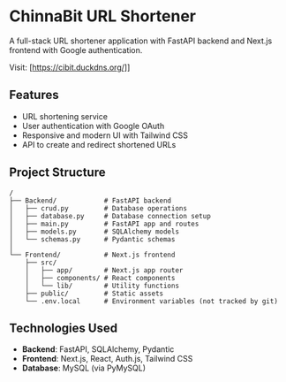# ChinnaBit URL Shortener

A full-stack URL shortener application with FastAPI backend and Next.js frontend with Google authentication.

Visit: [https://cibit.duckdns.org/]]
## Features

- URL shortening service
- User authentication with Google OAuth
- Responsive and modern UI with Tailwind CSS
- API to create and redirect shortened URLs

## Project Structure

```
/
├── Backend/            # FastAPI backend
│   ├── crud.py         # Database operations
│   ├── database.py     # Database connection setup
│   ├── main.py         # FastAPI app and routes
│   ├── models.py       # SQLAlchemy models
│   └── schemas.py      # Pydantic schemas
│
└── Frontend/           # Next.js frontend
    ├── src/
    │   ├── app/        # Next.js app router
    │   ├── components/ # React components
    │   └── lib/        # Utility functions
    ├── public/         # Static assets
    └── .env.local      # Environment variables (not tracked by git)
```

## Technologies Used

- **Backend**: FastAPI, SQLAlchemy, Pydantic
- **Frontend**: Next.js, React, Auth.js, Tailwind CSS
- **Database**: MySQL (via PyMySQL)
